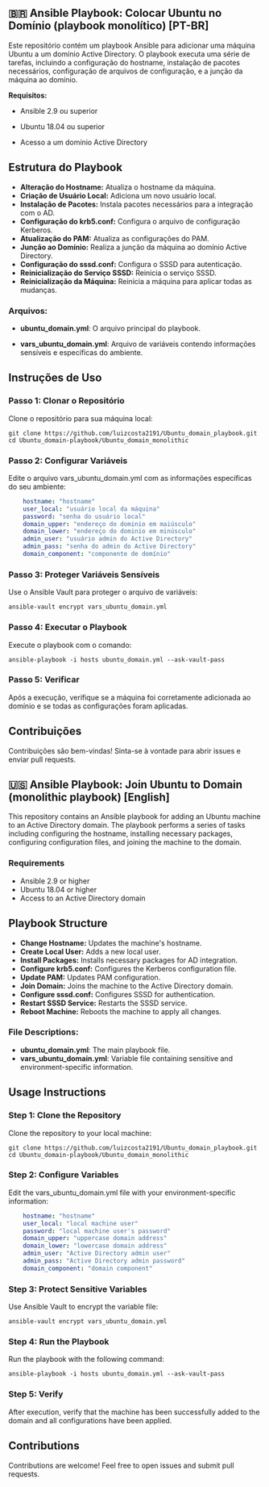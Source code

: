 ﻿## ﻿🇧🇷 Ansible Playbook: Colocar Ubuntu no Domínio (playbook monolítico) [PT-BR]

Este repositório contém um playbook Ansible para adicionar uma máquina Ubuntu a um domínio Active Directory. O playbook executa uma série de tarefas, incluindo a configuração do hostname, instalação de pacotes necessários, configuração de arquivos de configuração, e a junção da máquina ao domínio.



**Requisitos:**

-   Ansible 2.9 ou superior

-   Ubuntu 18.04 ou superior

-   Acesso a um domínio Active Directory






## Estrutura do Playbook

-   **Alteração do Hostname:** Atualiza o hostname da máquina.
-   **Criação de Usuário Local:** Adiciona um novo usuário local.
-   **Instalação de Pacotes:** Instala pacotes necessários para a integração com o AD.
-   **Configuração do krb5.conf:** Configura o arquivo de configuração Kerberos.
-   **Atualização do PAM:** Atualiza as configurações do PAM.
-   **Junção ao Domínio:** Realiza a junção da máquina ao domínio Active Directory.
-   **Configuração do sssd.conf:** Configura o SSSD para autenticação.
-   **Reinicialização do Serviço SSSD:** Reinicia o serviço SSSD.
-   **Reinicialização da Máquina:** Reinicia a máquina para aplicar todas as mudanças.

### Arquivos:

-   **ubuntu_domain.yml**: O arquivo principal do playbook.

-   **vars_ubuntu_domain.yml**: Arquivo de variáveis contendo informações sensíveis e específicas do ambiente.


## Instruções de Uso



### Passo 1: Clonar o Repositório


Clone o repositório para sua máquina local:



    git clone https://github.com/luizcosta2191/Ubuntu_domain_playbook.git
    cd Ubuntu_domain-playbook/Ubuntu_domain_monolithic


### Passo 2: Configurar Variáveis


Edite o arquivo vars_ubuntu_domain.yml com as informações específicas do seu ambiente:


```yaml
    hostname: "hostname"
    user_local: "usuário local da máquina"
    password: "senha do usuário local"
    domain_upper: "endereço do dominio em maiúsculo"
    domain_lower: "endereço do dominio em minúsculo"
    admin_user: "usuário admin do Active Directory"
    admin_pass: "senha do admin do Active Directory"
    domain_component: "componente de domínio"
```

### Passo 3: Proteger Variáveis Sensíveis


Use o Ansible Vault para proteger o arquivo de variáveis:



    ansible-vault encrypt vars_ubuntu_domain.yml



### Passo 4: Executar o Playbook


Execute o playbook com o comando:



    ansible-playbook -i hosts ubuntu_domain.yml --ask-vault-pass



### Passo 5: Verificar


Após a execução, verifique se a máquina foi corretamente adicionada ao domínio e se todas as configurações foram aplicadas.



## Contribuições

Contribuições são bem-vindas! Sinta-se à vontade para abrir issues e enviar pull requests.


🇺🇸 Ansible Playbook: Join Ubuntu to Domain (monolithic playbook) [English]
-
This repository contains an Ansible playbook for adding an Ubuntu machine to an Active Directory domain. The playbook performs a series of tasks including configuring the hostname, installing necessary packages, configuring configuration files, and joining the machine to the domain.

### Requirements

 - Ansible 2.9 or higher
 - Ubuntu 18.04 or higher
 - Access to an Active Directory domain


## Playbook Structure

- **Change Hostname:** Updates the machine's hostname.
- **Create Local User:** Adds a new local user.
- **Install Packages:** Installs necessary packages for AD integration.
- **Configure krb5.conf:** Configures the Kerberos configuration file.
- **Update PAM:** Updates PAM configuration.
- **Join Domain:** Joins the machine to the Active Directory domain.
- **Configure sssd.conf:** Configures SSSD for authentication.
- **Restart SSSD Service:** Restarts the SSSD service.
- **Reboot Machine:** Reboots the machine to apply all changes.


### File Descriptions:

 - **ubuntu_domain.yml**: The main playbook file.
 - **vars_ubuntu_domain.yml**: Variable file containing sensitive and environment-specific information.



## Usage Instructions

### Step 1: Clone the Repository

Clone the repository to your local machine:

    git clone https://github.com/luizcosta2191/Ubuntu_domain_playbook.git
    cd Ubuntu_domain-playbook/Ubuntu_domain_monolithic



### Step 2: Configure Variables

Edit the vars_ubuntu_domain.yml file with your environment-specific information:


```yaml
    hostname: "hostname"
    user_local: "local machine user"
    password: "local machine user's password"
    domain_upper: "uppercase domain address"
    domain_lower: "lowercase domain address"
    admin_user: "Active Directory admin user"
    admin_pass: "Active Directory admin password"
    domain_component: "domain component"
```


### Step 3: Protect Sensitive Variables

Use Ansible Vault to encrypt the variable file:



    ansible-vault encrypt vars_ubuntu_domain.yml



### Step 4: Run the Playbook

Run the playbook with the following command:



    ansible-playbook -i hosts ubuntu_domain.yml --ask-vault-pass



### Step 5: Verify

After execution, verify that the machine has been successfully added to the domain and all configurations have been applied.


## Contributions

Contributions are welcome! Feel free to open issues and submit pull requests.
